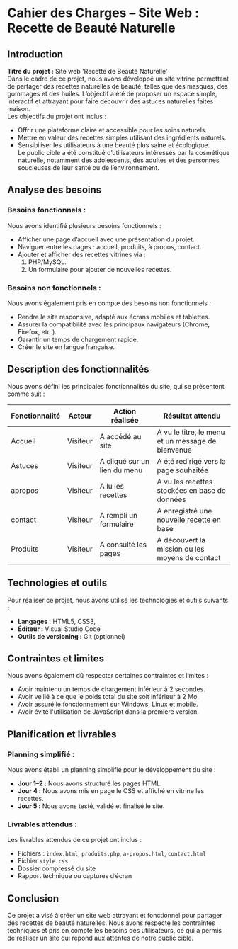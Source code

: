 # Cahier des Charges – Site Web : Recette de Beauté Naturelle

## Introduction
**Titre du projet :** Site web 'Recette de Beauté Naturelle'  
Dans le cadre de ce projet, nous avons développé un site vitrine permettant de partager des recettes naturelles de beauté, telles que des masques, des gommages et des huiles. L’objectif a été de proposer un espace simple, interactif et attrayant pour faire découvrir des astuces naturelles faites maison.  
Les objectifs du projet ont inclus :
- Offrir une plateforme claire et accessible pour les soins naturels.
- Mettre en valeur des recettes simples utilisant des ingrédients naturels.
- Sensibiliser les utilisateurs à une beauté plus saine et écologique.  
Le public cible a été constitué d’utilisateurs intéressés par la cosmétique naturelle, notamment des adolescents, des adultes et des personnes soucieuses de leur santé ou de l’environnement.

## Analyse des besoins
### Besoins fonctionnels :
Nous avons identifié plusieurs besoins fonctionnels :
- Afficher une page d’accueil avec une présentation du projet.
- Naviguer entre les pages : accueil, produits, à propos, contact.
- Ajouter et afficher des recettes vitrines via :
  1. PHP/MySQL.
  2. Un formulaire pour ajouter de nouvelles recettes.

### Besoins non fonctionnels :
Nous avons également pris en compte des besoins non fonctionnels :
- Rendre le site responsive, adapté aux écrans mobiles et tablettes.
- Assurer la compatibilité avec les principaux navigateurs (Chrome, Firefox, etc.).
- Garantir un temps de chargement rapide.
- Créer le site en langue française.

## Description des fonctionnalités
Nous avons défini les principales fonctionnalités du site, qui se présentent comme suit :

| Fonctionnalité      | Acteur    | Action réalisée                       | Résultat attendu                                   |
|---------------------|-----------|--------------------------------------|---------------------------------------------------|
| Accueil             | Visiteur  | A accédé au site                     | A vu le titre, le menu et un message de bienvenue  |
| Astuces          | Visiteur  | A cliqué sur un lien du menu        | A été redirigé vers la page souhaitée              |
| apropos   | Visiteur  | A lu les recettes                    | A vu les recettes stockées en base de données     |
| contact   | Visiteur  | A rempli un formulaire               | A enregistré une nouvelle recette en base         |
| Produits  | Visiteur  | A consulté les pages                 | A découvert la mission ou les moyens de contact   |

## Technologies et outils
Pour réaliser ce projet, nous avons utilisé les technologies et outils suivants :
- **Langages :** HTML5, CSS3, 
- **Éditeur :** Visual Studio Code
- **Outils de versioning :** Git (optionnel)

## Contraintes et limites
Nous avons également dû respecter certaines contraintes et limites :
- Avoir maintenu un temps de chargement inférieur à 2 secondes.
- Avoir veillé à ce que le poids total du site soit inférieur à 2 Mo.
- Avoir assuré le fonctionnement sur Windows, Linux et mobile.
- Avoir évité l'utilisation de JavaScript dans la première version.

## Planification et livrables
### Planning simplifié :
Nous avons établi un planning simplifié pour le développement du site :
- **Jour 1–2 :** Nous avons structuré les pages HTML.
- **Jour 4 :** Nous avons mis en page le CSS et affiché en vitrine les recettes.
- **Jour 5 :** Nous avons testé, validé et finalisé le site.

### Livrables attendus :
Les livrables attendus de ce projet ont inclus :
- Fichiers : `index.html`, `produits.php`, `a-propos.html`, `contact.html`
- Fichier `style.css`
- Dossier compressé du site
- Rapport technique ou captures d’écran

## Conclusion
Ce projet a visé à créer un site web attrayant et fonctionnel pour partager des recettes de beauté naturelles. Nous avons respecté les contraintes techniques et pris en compte les besoins des utilisateurs, ce qui a permis de réaliser un site qui répond aux attentes de notre public cible.
